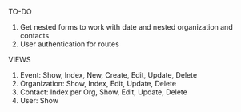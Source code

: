 TO-DO
1. Get nested forms to work with date and nested organization and contacts
2. User authentication for routes

VIEWS
1. Event: Show, Index, New, Create, Edit, Update, Delete
2. Organization: Show, Index, Edit, Update, Delete
3. Contact: Index per Org, Show, Edit, Update, Delete
4. User: Show
